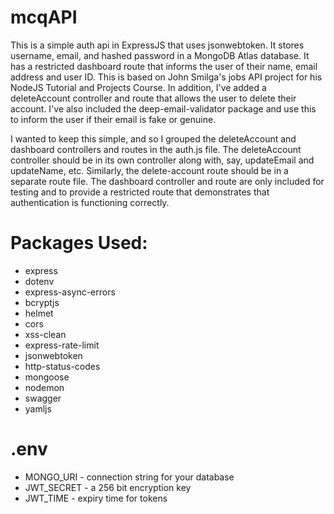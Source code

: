 # mcqAPI

This is a simple auth api in ExpressJS that uses jsonwebtoken. It stores username, email, and hashed password in a MongoDB Atlas database. It has a restricted dashboard route that informs the user of their name, email address and user ID. This is based on John Smilga's jobs API project for his NodeJS Tutorial and Projects Course. In addition, I've added a deleteAccount controller and route that allows the user to delete their account. I've also included the deep-email-validator package and use this to inform the user if their email is fake or genuine.

I wanted to keep this simple, and so I grouped the deleteAccount and dashboard controllers and routes in the auth.js file. The deleteAccount controller should be in its own controller along with, say, updateEmail and updateName, etc. Similarly, the delete-account route should be in a separate route file. The dashboard controller and route are only included for testing and to provide a restricted route that demonstrates that authentication is functioning correctly.

# Packages Used:
* express
* dotenv
* express-async-errors
* bcryptjs
* helmet
* cors
* xss-clean
* express-rate-limit
* jsonwebtoken
* http-status-codes
* mongoose
* nodemon
* swagger
* yamljs

# .env
* MONGO_URI - connection string for your database
* JWT_SECRET - a 256 bit encryption key
* JWT_TIME - expiry time for tokens

